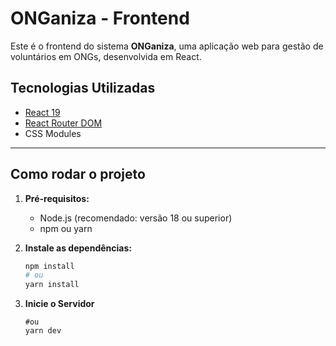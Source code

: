 # ONGaniza - Frontend

Este é o frontend do sistema **ONGaniza**, uma aplicação web para gestão de voluntários em ONGs, desenvolvida em React.

## Tecnologias Utilizadas

- [React 19](https://react.dev/)
- [React Router DOM](https://reactrouter.com/)
- CSS Modules

---

## Como rodar o projeto

1. **Pré-requisitos:**  
   - Node.js (recomendado: versão 18 ou superior)
   - npm ou yarn

2. **Instale as dependências:**
   ```bash
   npm install
   # ou
   yarn install

3. **Inicie o Servidor**
    ```npm run dev
    #ou 
    yarn dev